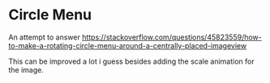 # Circle Menu

An attempt to answer https://stackoverflow.com/questions/45823559/how-to-make-a-rotating-circle-menu-around-a-centrally-placed-imageview

This can be improved a lot i guess besides adding the scale animation for the image.


